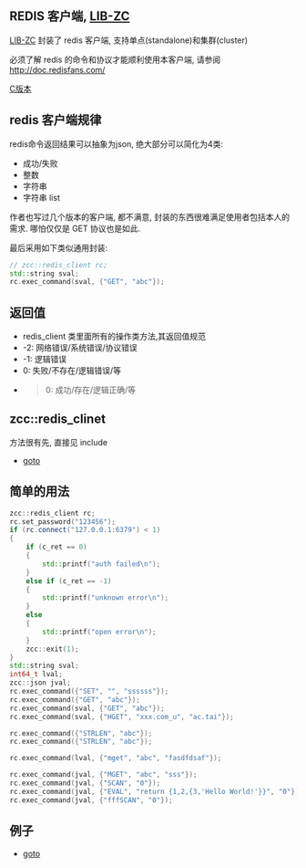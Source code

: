 
## REDIS 客户端, [LIB-ZC](./README.md)

[LIB-ZC](./README.md) 封装了 redis 客户端,
支持单点(standalone)和集群(cluster)

必须了解 redis 的命令和协议才能顺利使用本客户端, 请参阅 http://doc.redisfans.com/

[C版本](./redis_client.md)

## redis 客户端规律

redis命令返回结果可以抽象为json, 绝大部分可以简化为4类:
* 成功/失败
* 整数
* 字符串
* 字符串 list

作者也写过几个版本的客户端, 都不满意, 封装的东西很难满足使用者包括本人的需求. 哪怕仅仅是 GET 协议也是如此.

最后采用如下类似通用封装:

``` c++
// zcc::redis_client rc;
std::string sval;
rc.exec_command(sval, {"GET", "abc"});
```

## 返回值
* redis_client 类里面所有的操作类方法,其返回值规范
* -2: 网络错误/系统错误/协议错误
* -1: 逻辑错误
*  0: 失败/不存在/逻辑错误/等
* >0: 成功/存在/逻辑正确/等

## zcc::redis_clinet

方法很有先, 直接见 include

* [goto](../blob/master/include/zcc/zcc_redis.h)


## 简单的用法

```c++
zcc::redis_client rc;
rc.set_password("123456");
if (rc.connect("127.0.0.1:6379") < 1)
{
    if (c_ret == 0)
    {
        std::printf("auth failed\n");
    }
    else if (c_ret == -1)
    {
        std::printf("unknown error\n");
    }
    else
    {
        std::printf("open error\n");
    }
    zcc::exit(1);
}
std::string sval;
int64_t lval;
zcc::json jval;
rc.exec_command({"SET", "", "ssssss"});
rc.exec_command({"GET", "abc"});
rc.exec_command(sval, {"GET", "abc"});
rc.exec_command(sval, {"HGET", "xxx.com_u", "ac.tai"});

rc.exec_command({"STRLEN", "abc"});
rc.exec_command({"STRLEN", "abc"});

rc.exec_command(lval, {"mget", "abc", "fasdfdsaf"});

rc.exec_command(jval, {"MGET", "abc", "sss"});
rc.exec_command(jval, {"SCAN", "0"});
rc.exec_command(jval, {"EVAL", "return {1,2,{3,'Hello World!'}}", "0"});
rc.exec_command(jval, {"fffSCAN", "0"});
```

## 例子

* [goto](../blob/master/cpp_sample/redis/)

